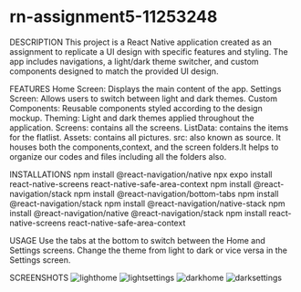 # rn-assignment5-11253248

DESCRIPTION
This project is a React Native application created as an assignment to replicate a UI design with specific features and styling. The app includes navigations, a light/dark theme switcher, and custom components designed to match the provided UI design.

FEATURES
 Home Screen: Displays the main content of the app.
Settings Screen: Allows users to switch between light and dark themes.
Custom Components: Reusable components styled according to the design mockup.
Theming: Light and dark themes applied throughout the application.
Screens: contains all the screens.
ListData: contains the items for the flatlist.
Assets: contains all pictures.
src: also known as source. It houses both the components,context, and the screen folders.It
helps to organize our codes and files including all the folders also.

INSTALLATIONS
npm install @react-navigation/native
npx expo install react-native-screens react-native-safe-area-context
npm install @react-navigation/stack
npm install @react-navigation/bottom-tabs
npm install @react-navigation/stack
npm install @react-navigation/native-stack
npm install @react-navigation/native @react-navigation/stack
npm install react-native-screens react-native-safe-area-context

USAGE
Use the tabs at the bottom to switch between the Home and Settings screens. Change the theme from light to dark or vice versa in the Settings screen.

SCREENSHOTS
![lighthome](https://github.com/AdwoaAkonnor/rn-assignment5-11253248/assets/170194218/c1723ec4-1f24-4feb-94df-26d7da2f740a)
![lightsettings](https://github.com/AdwoaAkonnor/rn-assignment5-11253248/assets/170194218/e5c13f30-5968-47c5-9ebf-09438b114673)
![darkhome](https://github.com/AdwoaAkonnor/rn-assignment5-11253248/assets/170194218/74e2ec66-efb2-4128-9fbe-2579262e5f9b)
![darksettings](https://github.com/AdwoaAkonnor/rn-assignment5-11253248/assets/170194218/13d9e5cc-22b4-4763-98a5-8ac2aed37c18)
